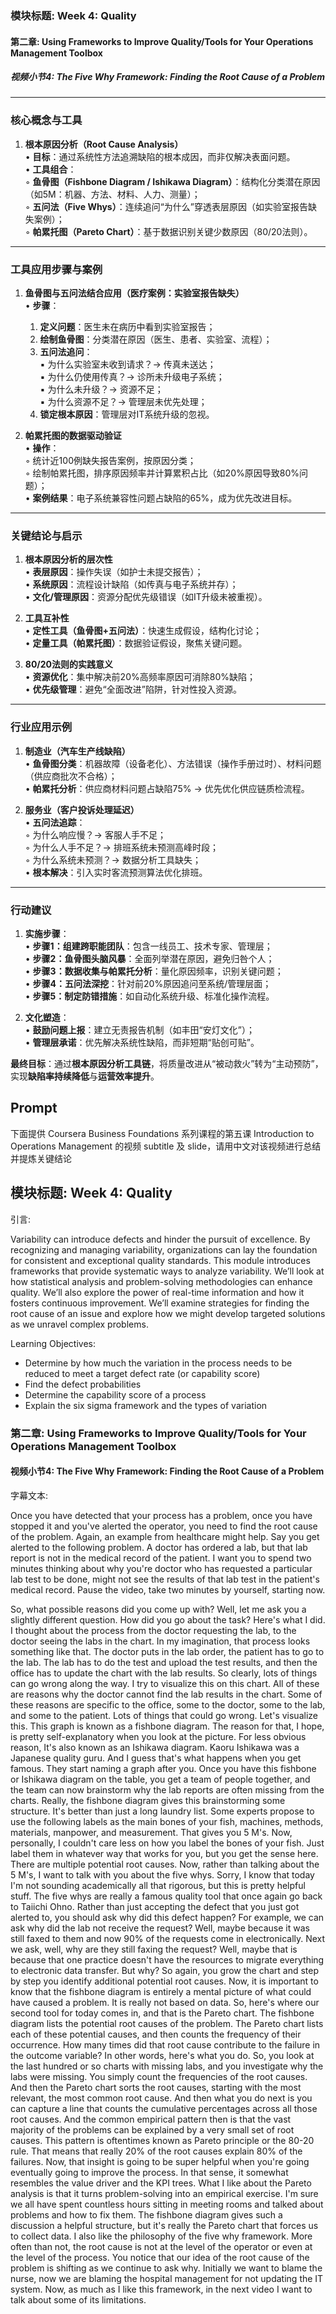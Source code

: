 ### 模块标题: Week 4: Quality  
#### 第二章: Using Frameworks to Improve Quality/Tools for Your Operations Management Toolbox  
##### 视频小节4: The Five Why Framework: Finding the Root Cause of a Problem  

---

### **核心概念与工具**  
1. **根本原因分析（Root Cause Analysis）**  
   • **目标**：通过系统性方法追溯缺陷的根本成因，而非仅解决表面问题。  
   • **工具组合**：  
     ◦ **鱼骨图（Fishbone Diagram / Ishikawa Diagram）**：结构化分类潜在原因（如5M：机器、方法、材料、人力、测量）；  
     ◦ **五问法（Five Whys）**：连续追问“为什么”穿透表层原因（如实验室报告缺失案例）；  
     ◦ **帕累托图（Pareto Chart）**：基于数据识别关键少数原因（80/20法则）。  

---

### **工具应用步骤与案例**  
1. **鱼骨图与五问法结合应用（医疗案例：实验室报告缺失）**  
   • **步骤**：  
     1. **定义问题**：医生未在病历中看到实验室报告；  
     2. **绘制鱼骨图**：分类潜在原因（医生、患者、实验室、流程）；  
     3. **五问法追问**：  
        ▪ 为什么实验室未收到请求？→ 传真未送达；  
        ▪ 为什么仍使用传真？→ 诊所未升级电子系统；  
        ▪ 为什么未升级？→ 资源不足；  
        ▪ 为什么资源不足？→ 管理层未优先处理；  
     4. **锁定根本原因**：管理层对IT系统升级的忽视。  

2. **帕累托图的数据驱动验证**  
   • **操作**：  
     ◦ 统计近100例缺失报告案例，按原因分类；  
     ◦ 绘制帕累托图，排序原因频率并计算累积占比（如20%原因导致80%问题）；  
   • **案例结果**：电子系统兼容性问题占缺陷的65%，成为优先改进目标。  

---

### **关键结论与启示**  
1. **根本原因分析的层次性**  
   • **表层原因**：操作失误（如护士未提交报告）；  
   • **系统原因**：流程设计缺陷（如传真与电子系统并存）；  
   • **文化/管理原因**：资源分配优先级错误（如IT升级未被重视）。  

2. **工具互补性**  
   • **定性工具（鱼骨图+五问法）**：快速生成假设，结构化讨论；  
   • **定量工具（帕累托图）**：数据验证假设，聚焦关键问题。  

3. **80/20法则的实践意义**  
   • **资源优化**：集中解决前20%高频率原因可消除80%缺陷；  
   • **优先级管理**：避免“全面改进”陷阱，针对性投入资源。  

---

### **行业应用示例**  
1. **制造业（汽车生产线缺陷）**  
   • **鱼骨图分类**：机器故障（设备老化）、方法错误（操作手册过时）、材料问题（供应商批次不合格）；  
   • **帕累托分析**：供应商材料问题占缺陷75% → 优先优化供应链质检流程。  

2. **服务业（客户投诉处理延迟）**  
   • **五问法追踪**：  
     ◦ 为什么响应慢？→ 客服人手不足；  
     ◦ 为什么人手不足？→ 排班系统未预测高峰时段；  
     ◦ 为什么系统未预测？→ 数据分析工具缺失；  
   • **根本解决**：引入实时客流预测算法优化排班。  

---

### **行动建议**  
1. **实施步骤**：  
   • **步骤1：组建跨职能团队**：包含一线员工、技术专家、管理层；  
   • **步骤2：鱼骨图头脑风暴**：全面列举潜在原因，避免归咎个人；  
   • **步骤3：数据收集与帕累托分析**：量化原因频率，识别关键问题；  
   • **步骤4：五问法深挖**：针对前20%原因追问至系统/管理层面；  
   • **步骤5：制定防错措施**：如自动化系统升级、标准化操作流程。  

2. **文化塑造**：  
   • **鼓励问题上报**：建立无责报告机制（如丰田“安灯文化”）；  
   • **管理层承诺**：优先解决系统性缺陷，而非短期“贴创可贴”。  

**最终目标**：通过**根本原因分析工具链**，将质量改进从“被动救火”转为“主动预防”，实现**缺陷率持续降低**与**运营效率提升**。

## Prompt

下面提供 Coursera Business Foundations 系列课程的第五课 Introduction to Operations Management 的视频 subtitle 及 slide，请用中文对该视频进行总结并提炼关键结论

## 模块标题: Week 4: Quality

引言: 

Variability can introduce defects and hinder the pursuit of excellence. By recognizing and managing variability, organizations can lay the foundation for consistent and exceptional quality standards. This module introduces frameworks that provide systematic ways to analyze variability. We’ll look at how statistical analysis and problem-solving methodologies can enhance quality. We’ll also explore the power of real-time information and how it fosters continuous improvement. We’ll examine strategies for finding the root cause of an issue and explore how we might develop targeted solutions as we unravel complex problems.

Learning Objectives:
- Determine by how much the variation in the process needs to be reduced to meet a target defect rate (or capability score)
- Find the defect probabilities
- Determine the capability score of a process
- Explain the six sigma framework and the types of variation

### 第二章: Using Frameworks to Improve Quality/Tools for Your Operations Management Toolbox

#### 视频小节4: The Five Why Framework: Finding the Root Cause of a Problem

字幕文本: 

Once you have detected that your process has a problem, once you have stopped it and you've alerted the operator, you need to find the root cause of the problem. Again, an example from healthcare might help. Say you get alerted to the following problem. A doctor has ordered a lab, but that lab report is not in the medical record of the patient. I want you to spend two minutes thinking about why you're doctor who has requested a particular lab test to be done, might not see the results of that lab test in the patient's medical record. Pause the video, take two minutes by yourself, starting now.

So, what possible reasons did you come up with? Well, let me ask you a slightly different question. How did you go about the task? Here's what I did. I thought about the process from the doctor requesting the lab, to the doctor seeing the labs in the chart. In my imagination, that process looks something like that. The doctor puts in the lab order, the patient has to go to the lab. The lab has to do the test and upload the test results, and then the office has to update the chart with the lab results. So clearly, lots of things can go wrong along the way. I try to visualize this on this chart. All of these are reasons why the doctor cannot find the lab results in the chart. Some of these reasons are specific to the office, some to the doctor, some to the lab, and some to the patient. Lots of things that could go wrong. Let's visualize this. This graph is known as a fishbone diagram. The reason for that, I hope, is pretty self-explanatory when you look at the picture. For less obvious reason, It's also known as an Ishikawa diagram. Kaoru Ishikawa was a Japanese quality guru. And I guess that's what happens when you get famous. They start naming a graph after you. Once you have this fishbone or Ishikawa diagram on the table, you get a team of people together, and the team can now brainstorm why the lab reports are often missing from the charts. Really, the fishbone diagram gives this brainstorming some structure. It's better than just a long laundry list. Some experts propose to use the following labels as the main bones of your fish, machines, methods, materials, manpower, and measurement. That gives you 5 M's. Now, personally, I couldn't care less on how you label the bones of your fish. Just label them in whatever way that works for you, but you get the sense here. There are multiple potential root causes. Now, rather than talking about the 5 M's, I want to talk with you about the five whys. Sorry, I know that today I'm not sounding academically all that rigorous, but this is pretty helpful stuff. The five whys are really a famous quality tool that once again go back to Taiichi Ohno. Rather than just accepting the defect that you just got alerted to, you should ask why did this defect happen? For example, we can ask why did the lab not receive the request? Well, maybe because it was still faxed to them and now 90% of the requests come in electronically. Next we ask, well, why are they still faxing the request? Well, maybe that is because that one practice doesn't have the resources to migrate everything to electronic data transfer. But why? So again, you grow the chart and step by step you identify additional potential root causes. Now, it is important to know that the fishbone diagram is entirely a mental picture of what could have caused a problem. It is really not based on data. So, here's where our second tool for today comes in, and that is the Pareto chart. The fishbone diagram lists the potential root causes of the problem. The Pareto chart lists each of these potential causes, and then counts the frequency of their occurrence. How many times did that root cause contribute to the failure in the outcome variable? In other words, here's what you do. So, you look at the last hundred or so charts with missing labs, and you investigate why the labs were missing. You simply count the frequencies of the root causes. And then the Pareto chart sorts the root causes, starting with the most relevant, the most common root cause. And then what you do next is you can capture a line that counts the cumulative percentages across all those root causes. And the common empirical pattern then is that the vast majority of the problems can be explained by a very small set of root causes. This pattern is oftentimes known as Pareto principle or the 80-20 rule. That means that really 20% of the root causes explain 80% of the failures. Now, that insight is going to be super helpful when you're going eventually going to improve the process. In that sense, it somewhat resembles the value driver and the KPI trees. What I like about the Pareto analysis is that it turns problem-solving into an empirical exercise. I'm sure we all have spent countless hours sitting in meeting rooms and talked about problems and how to fix them. The fishbone diagram gives such a discussion a helpful structure, but it's really the Pareto chart that forces us to collect data. I also like the philosophy of the five why framework. More often than not, the root cause is not at the level of the operator or even at the level of the process. You notice that our idea of the root cause of the problem is shifting as we continue to ask why. Initially we want to blame the nurse, now we are blaming the hospital management for not updating the IT system. Now, as much as I like this framework, in the next video I want to talk about some of its limitations.